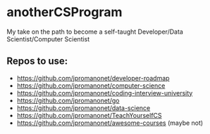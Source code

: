 # anotherCSProgram
My take on the path to become a self-taught Developer/Data Scientist/Computer Scientist

## Repos to use:
- https://github.com/jpromanonet/developer-roadmap
- https://github.com/jpromanonet/computer-science
- https://github.com/jpromanonet/coding-interview-university
- https://github.com/jpromanonet/go
- https://github.com/jpromanonet/data-science
- https://github.com/jpromanonet/TeachYourselfCS
- https://github.com/jpromanonet/awesome-courses (maybe not)
